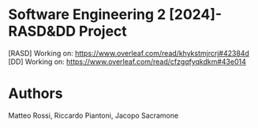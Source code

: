 # Software Engineering 2 [2024]- RASD&amp;DD Project

[RASD] Working on: https://www.overleaf.com/read/khykstmjrcrj#42384d \
[DD] Working on: https://www.overleaf.com/read/cfzgqfyqkdkm#43e014

# Authors
Matteo Rossi,
Riccardo Piantoni,
Jacopo Sacramone
